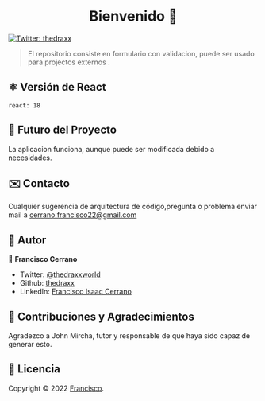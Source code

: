 <h1 align="center">Bienvenido 👋</h1>
<p>
  <a href="https://twitter.com/ThedraxxWorld" target="_blank">
    <img alt="Twitter: thedraxx" src="https://img.shields.io/twitter/follow/ThedraxxWorld.svg?style=social" />
  </a>
</p>

> El repositorio consiste en formulario con validacion, puede ser usado para projectos externos .</br>

## ⚛️ Versión de React

```
react: 18
```

## 🔮 Futuro del Proyecto

La aplicacion funciona, aunque puede ser modificada debido a necesidades.

## ✉️ Contacto

Cualquier sugerencia de arquitectura de código,pregunta o problema enviar mail a cerrano.francisco22@gmail.com

## 🤔 Autor

👤 **Francisco Cerrano**

- Twitter: [@thedraxxworld](https://twitter.com/ThedraxxWorld)
- Github: [thedraxx](https://github.com/thedraxx)
- LinkedIn: [Francisco Isaac Cerrano](https://www.linkedin.com/in/cerranofrancisco/)

## 🤝 Contribuciones y Agradecimientos

Agradezco a John Mircha, tutor y responsable de que haya sido capaz de generar esto.

## 📝 Licencia

Copyright © 2022 [Francisco](https://github.com/thedraxx).<br />
